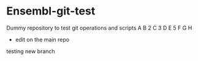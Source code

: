 Ensembl-git-test
================

Dummy repository to test git operations and scripts
A
B
2
C
3
D
E
5
F
G
H

- edit on the main repo

testing new branch
